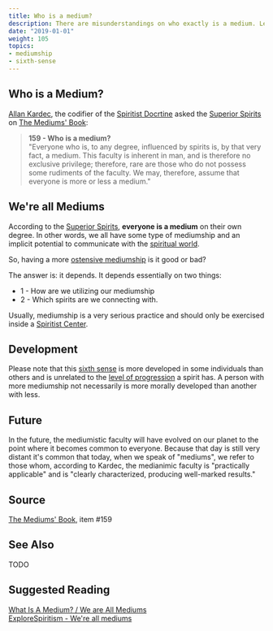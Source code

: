```yaml
---
title: Who is a medium?
description: There are misunderstandings on who exactly is a medium. Let's understand the subject better.
date: "2019-01-01"
weight: 105
topics:
- mediumship
- sixth-sense
---
```


## Who is a Medium?
[Allan Kardec](/bio/allan-kardec), the codifier of the [Spiritist Docrtine](/spiritism) 
asked the [Superior Spirits](/about/superior-spirits) on [The Mediums' Book](/books/allan-kaderc/mediums-book):

> **159 - Who is a medium?**  
"Everyone who is, to any degree, influenced by spirits is, by that very fact, a medium.
This faculty is inherent in man, and is therefore no exclusive privilege;
therefore, rare are those who do not possess some rudiments of the faculty.
We may, therefore, assume that everyone is more or less a medium."

## We're all Mediums
According to the [Superior Spirits](/about/superior-spirits), **everyone is a medium** on their own degree.
In other words, we all have some type of mediumship and an implicit potential to communicate with the [spiritual world](/about/spiritual-world).

So, having a more [ostensive mediumship](/about/ostensive) is it good or bad?

The answer is: it depends. It depends essentially on two things:

* 1 - How are we utilizing our mediumship
* 2 - Which spirits are we connecting with.

Usually, mediumship is a very serious practice and should only be exercised inside a [Spiritist Center](/spiritism/centers).

## Development 
Please note that this [sixth sense](/about/sixth-sense) is more developed in some individuals than others and is unrelated to the 
[level of progression](/about/spiritual-progression) a spirit has. A person with more mediumship not necessarily is more
morally developed than another with less.

## Future
In the future, the mediumistic faculty will have evolved on our planet to the point where it becomes common to everyone. 
Because that day is still very distant it's common that today, when we speak of "mediums", we refer to those whom, according to Kardec,
the medianimic faculty is "practically applicable" and is "clearly characterized, producing well-marked results." 

## Source
[The Mediums' Book](/books/allan-kaderc/mediums-book), item #159  

## See Also
TODO

## Suggested Reading
[What Is A Medium? / We are All Mediums](http://www.sgny.org/spiritism-guide/mediumship/a-medium/)  
[ExploreSpiritism - We're all mediums](http://www.explorespiritism.com/Science_Mediumship_We're%20All_Intro.htm)  

